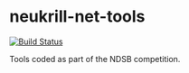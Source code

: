neukrill-net-tools
==================

[![Build Status](https://magnum.travis-ci.com/Neuroglycerin/neukrill-net-tools.svg?token=TAzt1bqxioKxk3ru2s2S)](https://magnum.travis-ci.com/Neuroglycerin/neukrill-net-tools)

Tools coded as part of the NDSB competition.
